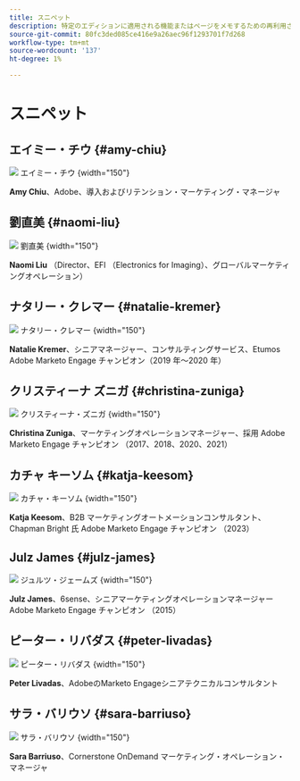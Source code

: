 ```yaml
---
title: スニペット
description: 特定のエディションに適用される機能またはページをメモするための再利用されたメモと視覚的要素
source-git-commit: 80fc3ded085ce416e9a26aec96f1293701f7d268
workflow-type: tm+mt
source-wordcount: '137'
ht-degree: 1%

---
```


# スニペット

## エイミー・チウ {#amy-chiu}

![&#x200B; エイミー・チウ &#x200B;](/help/marketo-tutorial-implementing-new-instance/assets/amy-chiu.png){width="150"}

**Amy Chiu**、Adobe、導入およびリテンション・マーケティング・マネージャ

## 劉直美 {#naomi-liu}

![&#x200B; 劉直美 &#x200B;](/help/marketo-tutorial-implementing-new-instance/assets/naomi-liu.png){width="150"}

**Naomi Liu** （Director、EFI （Electronics for Imaging）、グローバルマーケティングオペレーション）

## ナタリー・クレマー {#natalie-kremer}

![&#x200B; ナタリー・クレマー &#x200B;](/help/marketo-tutorial-implementing-new-instance/assets/natalie-kremer.png){width="150"}

**Natalie Kremer**、シニアマネージャー、コンサルティングサービス、Etumos
Adobe Marketo Engage チャンピオン（2019 年～2020 年）

## クリスティーナ ズニガ {#christina-zuniga}

![&#x200B; クリスティーナ・ズニガ &#x200B;](/help/marketo-tutorial-implementing-new-instance/assets/christina-zuniga.png){width="150"}

**Christina Zuniga**、マーケティングオペレーションマネージャー、採用
Adobe Marketo Engage チャンピオン （2017、2018、2020、2021）

## カチャ キーソム {#katja-keesom}

![&#x200B; カチャ・キーソム &#x200B;](/help/marketo-tutorial-implementing-new-instance/assets/katja-keesom.png){width="150"}

**Katja Keesom**、B2B マーケティングオートメーションコンサルタント、Chapman Bright 氏
Adobe Marketo Engage チャンピオン （2023）

## Julz James {#julz-james}

![&#x200B; ジュルツ・ジェームズ &#x200B;](/help/marketo-tutorial-implementing-new-instance/assets/julz-james.png){width="150"}

**Julz James**、6sense、シニアマーケティングオペレーションマネージャー
Adobe Marketo Engage チャンピオン （2015）

## ピーター・リバダス {#peter-livadas}

![&#x200B; ピーター・リバダス &#x200B;](/help/marketo-tutorial-implementing-new-instance/assets/peter_livadas.png){width="150"}

**Peter Livadas**、AdobeのMarketo Engageシニアテクニカルコンサルタント

## サラ・バリウソ {#sara-barriuso}

![&#x200B; サラ・バリウソ &#x200B;](/help/marketo-tutorial-implementing-new-instance/assets/sara_barriuso.png){width="150"}

**Sara Barriuso**、Cornerstone OnDemand マーケティング・オペレーション・マネージャ
